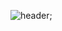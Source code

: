 ![header](https://capsule-render.vercel.app/api?type=wave&color=auto&height=250&section=header&text=LineHero's%20Github&fontSize=80&desc=idontknow);
<!--
**LineHero/LineHero** is a ✨ _special_ ✨ repository because its `README.md` (this file) appears on your GitHub profile.

Here are some ideas to get you started:

- 🔭 I’m currently working on ...
- 🌱 I’m currently learning ...
- 👯 I’m looking to collaborate on ...
- 🤔 I’m looking for help with ...
- 💬 Ask me about ...
- 📫 How to reach me: ...
- 😄 Pronouns: ...
- ⚡ Fun fact: ...
-->

<!-- 주석 --><!--글씨강조 ** ** / 줄바꿈 <br> 스페이스바 2번 잇앙-->

<!-- 인사말 -->

<!-- 나에 대한 설명 -->

<!-- 연락 정보 -->

<!-- 관심분야 -->

<!-- 최근 프로젝트 -->

<!-- 사용할 수 있는 언어 및 툴 -->

<!-- 기타 (github 통계) -->

<!-- 기타 (github 사용 언어 그래프) -->

<!-- 방문자수 -->

